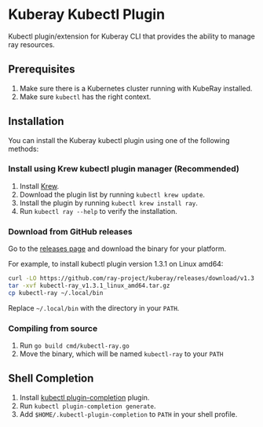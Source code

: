 # Kuberay Kubectl Plugin

Kubectl plugin/extension for Kuberay CLI that provides the ability to manage ray resources.

## Prerequisites

1. Make sure there is a Kubernetes cluster running with KubeRay installed.
2. Make sure `kubectl` has the right context.

## Installation

You can install the Kuberay kubectl plugin using one of the following methods:

### Install using Krew kubectl plugin manager (Recommended)

1. Install [Krew](https://krew.sigs.k8s.io/docs/user-guide/setup/install/).
2. Download the plugin list by running `kubectl krew update`.
3. Install the plugin by running `kubectl krew install ray`.
4. Run `kubectl ray --help` to verify the installation.

### Download from GitHub releases

Go to the [releases page](https://github.com/ray-project/kuberay/releases) and download the binary for your platform.

For example, to install kubectl plugin version 1.3.1 on Linux amd64:

```bash
curl -LO https://github.com/ray-project/kuberay/releases/download/v1.3.1/kubectl-ray_v1.3.1_linux_amd64.tar.gz
tar -xvf kubectl-ray_v1.3.1_linux_amd64.tar.gz
cp kubectl-ray ~/.local/bin
```

Replace `~/.local/bin` with the directory in your `PATH`.

### Compiling from source

1. Run `go build cmd/kubectl-ray.go`
2. Move the binary, which will be named `kubectl-ray` to your `PATH`

## Shell Completion

1. Install [kubectl plugin-completion](https://github.com/marckhouzam/kubectl-plugin_completion) plugin.
2. Run `kubectl plugin-completion generate`.
3. Add `$HOME/.kubectl-plugin-completion` to `PATH` in your shell profile.
